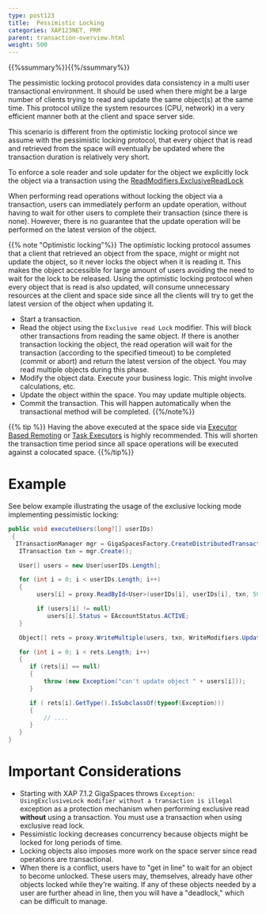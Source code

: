 ```yaml
---
type: post123
title:  Pessimistic Locking
categories: XAP123NET, PRM
parent: transaction-overview.html
weight: 500
---
```


{{%ssummary%}}{{%/ssummary%}}


The pessimistic locking protocol provides data consistency in a multi user transactional environment. It should be used when there might be a large number of clients trying to read and update the same object(s) at the same time. This protocol utilize the system resources (CPU, network) in a very efficient manner both at the client and space server side.

This scenario is different from the optimistic locking protocol since we assume with the pessimistic locking protocol, that every object that is read and retrieved from the space will eventually be updated where the transaction duration is relatively very short.

To enforce a sole reader and sole updater for the object we explicitly lock the object via a transaction using the [ReadModifiers.ExclusiveReadLock]({{%api-dotnetdoc%}}/T_GigaSpaces_Core_ReadModifiers.htm)

When performing read operations without locking the object via a transaction, users can immediately perform an update operation, without having to wait for other users to complete their transaction (since there is none). However, there is no guarantee that the update operation will be performed on the latest version of the object.

{{% note "Optimistic locking"%}}
The optimistic locking protocol assumes that a client that retrieved an object from the space, might or might not update the object, so it never locks the object when it is reading it. This makes the object accessible for large amount of users avoiding the need to wait for the lock to be released. Using the optimistic locking protocol when every object that is read is also updated, will consume unnecessary resources at the client and space side since all the clients will try to get the latest version of the object when updating it.


- Start a transaction.
- Read the object using the `Exclusive read Lock` modifier.  This will block other transactions from reading the same object. If there is another transaction locking the object, the read operation will wait for the transaction (according to the specified timeout) to be completed (commit or abort) and return the latest version of the object. You may read multiple objects during this phase.
- Modify the object data. Execute your business logic. This might involve calculations, etc.
- Update the object within the space. You may update multiple objects.
- Commit the transaction. This will happen automatically when the transactional method will be completed.
{{%/note%}}

{{% tip %}}
Having the above executed at the space side via [Executor Based Remoting](./executor-based-remoting.html) or [Task Executors](./task-execution-overview.html) is highly recommended. This will shorten the transaction time period since all space operations will be executed against a colocated space.
{{%/tip%}}

# Example

See below example illustrating the usage of the exclusive locking mode implementing pessimistic locking:


```csharp
public void executeUsers(long?[] userIDs)
 {
  ITransactionManager mgr = GigaSpacesFactory.CreateDistributedTransactionManager();
   ITransaction txn = mgr.Create();

   User[] users = new User[userIDs.Length];

   for (int i = 0; i < userIDs.Length; i++)
   {
        users[i] = proxy.ReadById<User>(userIDs[i], userIDs[i], txn, 5000, ReadModifiers.ExclusiveReadLock);

        if (users[i] != null)
           users[i].Status = EAccountStatus.ACTIVE;
   }

   Object[] rets = proxy.WriteMultiple(users, txn, WriteModifiers.UpdateOnly);

   for (int i = 0; i < rets.Length; i++)
   {
      if (rets[i] == null)
      {
          throw (new Exception("can't update object " + users[i]));
      }

      if ( rets[i].GetType().IsSubclassOf(typeof(Exception)))
      {
          // ....
      }
   }
}
```

# Important Considerations

- Starting with XAP 7.1.2 GigaSpaces throws `Exception: UsingExclusiveLock modifier without a transaction is illegal` exception as a protection mechanism when performing exclusive read **without** using a transaction. You must use a transaction when using exclusive read lock.
- Pessimistic locking decreases concurrency because objects might be locked for long periods of time.
- Locking objects also imposes more work on the space server since read operations are transactional.
- When there is a conflict, users have to "get in line" to wait for an object to become unlocked. These users may, themselves, already have other objects locked while they're waiting. If any of these objects needed by a user are further ahead in line, then you will have a "deadlock," which can be difficult to manage.
